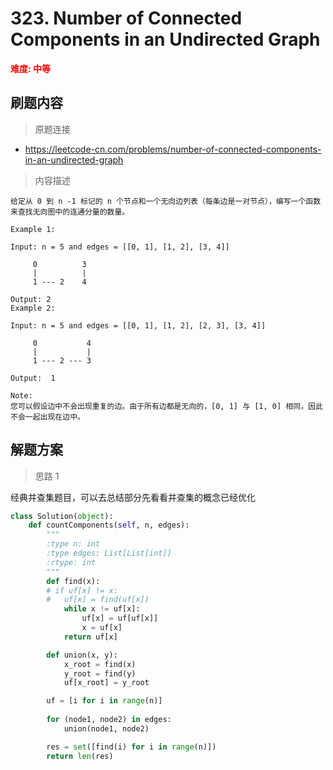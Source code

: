 #  323. Number of Connected Components in an Undirected Graph
**<font color=red>难度: 中等</font>**

## 刷题内容

> 原题连接

* https://leetcode-cn.com/problems/number-of-connected-components-in-an-undirected-graph

> 内容描述

```
给定从 0 到 n -1 标记的 n 个节点和一个无向边列表（每条边是一对节点），编写一个函数来查找无向图中的连通分量的数量。

Example 1:

Input: n = 5 and edges = [[0, 1], [1, 2], [3, 4]]

     0          3
     |          |
     1 --- 2    4 

Output: 2
Example 2:

Input: n = 5 and edges = [[0, 1], [1, 2], [2, 3], [3, 4]]

     0           4
     |           |
     1 --- 2 --- 3

Output:  1

Note:
您可以假设边中不会出现重复的边。由于所有边都是无向的，[0, 1] 与 [1, 0] 相同，因此不会一起出现在边中。
```

## 解题方案

> 思路 1

经典并查集题目，可以去总结部分先看看并查集的概念已经优化


```python
class Solution(object):
    def countComponents(self, n, edges):
        """
        :type n: int
        :type edges: List[List[int]]
        :rtype: int
        """
        def find(x):
        # if uf[x] != x:
        # 	uf[x] = find(uf[x])
            while x != uf[x]:
                uf[x] = uf[uf[x]]
                x = uf[x]
            return uf[x]

        def union(x, y):
            x_root = find(x)
            y_root = find(y)
            uf[x_root] = y_root

        uf = [i for i in range(n)]
        
        for (node1, node2) in edges:
            union(node1, node2)

        res = set([find(i) for i in range(n)])
        return len(res)
```




